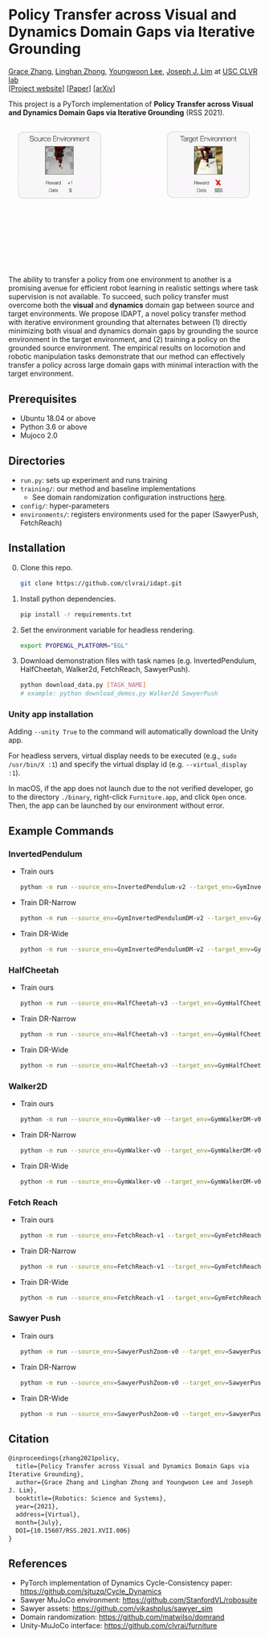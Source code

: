 # Policy Transfer across Visual and Dynamics Domain Gaps via Iterative Grounding

[Grace Zhang](https://gracehzhang.github.io/), [Linghan Zhong](https://thoughtp0lice.github.io/), [Youngwoon Lee](https://youngwoon.github.io), [Joseph J. Lim](https://clvrai.com) at [USC CLVR lab](https://clvrai.com)<br/>
[[Project website](https://clvrai.com/idapt)] [[Paper](http://www.roboticsproceedings.org/rss17/p006.pdf)] [[arXiv](https://arxiv.org/abs/2107.00339)]

This project is a PyTorch implementation of **Policy Transfer across Visual and Dynamics Domain Gaps via Iterative Grounding** (RSS 2021).

<p align="center">
    <img src="docs/img/teaser_animation.gif" width="500">
</p>

The ability to transfer a policy from one environment to another is a promising avenue for efficient robot learning in realistic settings where task supervision is not available. To succeed, such policy transfer must overcome both the **visual** and **dynamics** domain gap between source and target environments. We propose IDAPT, a novel policy transfer method with iterative environment grounding that alternates between (1) directly minimizing both visual and dynamics domain gaps by grounding the source environment in the target environment, and (2) training a policy on the grounded source environment. The empirical results on locomotion and robotic manipulation tasks demonstrate that our method can effectively transfer a policy across large domain gaps with minimal interaction with the target environment.


## Prerequisites

* Ubuntu 18.04 or above
* Python 3.6 or above
* Mujoco 2.0


## Directories

* `run.py`: sets up experiment and runs training
* `training/`: our method and baseline implementations
    * See domain randomization configuration instructions [here](docs/dr_config_instructions.md).
* `config/`: hyper-parameters
* `environments/`: registers environments used for the paper (SawyerPush, FetchReach)


## Installation

0. Clone this repo.

   ```bash
   git clone https://github.com/clvrai/idapt.git
   ```

1. Install python dependencies.

   ```bash
   pip install -r requirements.txt
   ```

2. Set the environment variable for headless rendering.

   ```bash
   export PYOPENGL_PLATFORM="EGL"
   ```

3. Download demonstration files with task names (e.g. InvertedPendulum, HalfCheetah, Walker2d, FetchReach, SawyerPush).

   ```bash
   python download_data.py [TASK_NAME]
   # example: python download_demos.py Walker2d SawyerPush
   ```

### Unity app installation

Adding `--unity True` to the command will automatically download the Unity app.

For headless servers, virtual display needs to be executed (e.g., `sudo /usr/bin/X :1`) and specify the virtual display id (e.g.  `--virtual_display :1`).

In macOS, if the app does not launch due to the not verified developer, go to the directory `./binary`, right-click `Furniture.app`, and click `Open` once. Then, the app can be launched by our environment without error.


## Example Commands

### InvertedPendulum

- Train ours

  ```bash
  python -m run --source_env=InvertedPendulum-v2 --target_env=GymInvertedPendulumDM-v0
  ```

- Train DR-Narrow

  ```bash
  python -m run --source_env=GymInvertedPendulumDM-v2 --target_env=GymInvertedPendulumDM-v0 --dr=True --dr_params_set=IP_min
  ```

- Train DR-Wide

  ```bash
  python -m run --source_env=GymInvertedPendulumDM-v2 --target_env=GymInvertedPendulumDM-v0 --dr=True --dr_params_set=IP_max
  ```

### HalfCheetah

- Train ours

  ```bash
  python -m run --source_env=HalfCheetah-v3 --target_env=GymHalfCheetahDM-v0 --data=backwards
  ```

- Train DR-Narrow

  ```bash
  python -m run --source_env=HalfCheetah-v3 --target_env=GymHalfCheetahDM-v0 --dr=True --dr_params_set=HC_min
  ```

- Train DR-Wide

  ```bash
  python -m run --source_env=HalfCheetah-v3 --target_env=GymHalfCheetahDM-v0 --dr=True --dr_params_set=HC_max
  ```

### Walker2D

- Train ours

  ```bash
  python -m run --source_env=GymWalker-v0 --target_env=GymWalkerDM-v0 --data=backwards
  ```

- Train DR-Narrow

  ```bash
  python -m run --source_env=GymWalker-v0 --target_env=GymWalkerDM-v0 --dr=True --dr_params_set=WK_min
  ```

- Train DR-Wide

  ```bash
  python -m run --source_env=GymWalker-v0 --target_env=GymWalkerDM-v0 --dr=True --dr_params_set=WK_max
  ```

### Fetch Reach

- Train ours

  ```bash
  python -m run --source_env=FetchReach-v1 --target_env=GymFetchReach-v0 --unity=True --action_rotation_degrees=45 --action_z_bias=-0.5
  ```

- Train DR-Narrow

  ```bash
  python -m run --source_env=FetchReach-v1 --target_env=GymFetchReach-v0 --dr=True --dr_params_set=FR_min --action_rotation_degrees=45 --action_z_bias=-0.5
  ```

- Train DR-Wide

  ```bash
  python -m run --source_env=FetchReach-v1 --target_env=GymFetchReach-v0 --dr=True --dr_params_set=FR_max --action_rotation_degrees=45 --action_z_bias=-0.5
  ```

### Sawyer Push

- Train ours

  ```bash
  python -m run --source_env=SawyerPushZoom-v0 --target_env=SawyerPushShiftViewZoomBackground-v0 --unity=True --target_env_puck_friction=2.0 --target_env_puck_mass=0.05
  ```

- Train DR-Narrow

  ```bash
  python -m run --source_env=SawyerPushZoom-v0 --target_env=SawyerPushShiftViewZoomBackground-v0 --dr=True --dr_params_set=FR_min --action_rotation_degrees=45 --action_z_bias=-0.5
  ```

- Train DR-Wide

  ```bash
  python -m run --source_env=SawyerPushZoom-v0 --target_env=SawyerPushShiftViewZoomBackground-v0 --dr=True --dr_params_set=FR_max --action_rotation_degrees=45 --action_z_bias=-0.5
  ```

<!---
### Modifying parameters

- set mod_env_params to true
- set param_mod_instructions to a list of instructions
  - each instruction should be {elem_type}.{name}.{attribute}.{value}[.extra_args]
    - elem_type is the type of element in the environment xml to be changed
    - name is the name of the element to be changed, when name is default the dummy element under default is changed
    - attribute just the attribute to change
    - value is the target value to set to
    - extra_args
      - When setting friction, an extra arg "friction_type={type}" need to be set. If no extra arg is added, the default friction type is sliding
- examples
  - Instruction to set mass of leg_geom to 20: geom.leg_geom.mass.20
  - Instruction to set sliding friction of leg_geom to 20 geom.leg_geom.friction.20.friction_type=sliding

--->

## Citation
```
@inproceedings{zhang2021policy,
  title={Policy Transfer across Visual and Dynamics Domain Gaps via Iterative Grounding},
  author={Grace Zhang and Linghan Zhong and Youngwoon Lee and Joseph J. Lim},
  booktitle={Robotics: Science and Systems},
  year={2021},
  address={Virtual},
  month={July},
  DOI={10.15607/RSS.2021.XVII.006}
}
```



## References
- PyTorch implementation of Dynamics Cycle-Consistency paper: https://github.com/sjtuzq/Cycle_Dynamics
- Sawyer MuJoCo environment: https://github.com/StanfordVL/robosuite
- Sawyer assets: https://github.com/vikashplus/sawyer_sim
- Domain randomization: https://github.com/matwilso/domrand
- Unity-MuJoCo interface: https://github.com/clvrai/furniture
